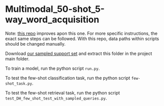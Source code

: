 # Multimodal_50-shot_5-way_word_acquisition

Note: [this repo](https://github.com/LeanneNortje/few-shot_word_acquisition/tree/main) improves apon this one. For more specific instructions, the exact same steps can be followed. With this repo, data paths within scripts should be changed manually. 

Download [our sampled support set](https://github.com/LeanneNortje/Mulitmodal_few-shot_word_acquisition) and extract this folder in the project main folder.

To train a model, run the python script ```run.py```.

To test the few-shot classification task, run the python script ```few-shot_task.py```.

To test the few-shot retrieval task, run the python script ```test_DH_few_shot_test_with_sampled_queries.py```.
